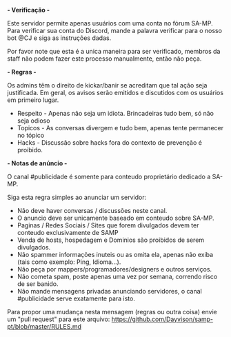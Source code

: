 **- Verificação -**

Este servidor permite apenas usuários com uma conta no fórum SA-MP. Para verificar sua conta do Discord, mande a palavra verificar para o nosso bot @CJ e siga as instruções dadas.

Por favor note que esta é a unica maneira para ser verificado, membros da staff não podem  fazer este processo manualmente, então não peça.

**- Regras -**

Os admins têm o direito de kickar/banir se acreditam que tal ação seja justificada. Em geral, os avisos serão emitidos e discutidos com os usuários em primeiro lugar.

- Respeito - Apenas não seja um idiota. Brincadeiras tudo bem, só não seja odioso</br>
- Topicos - As conversas divergem e tudo bem, apenas tente permanecer no tópico</br>
- Hacks - Discussão sobre hacks fora do contexto de prevenção é proibido.

**- Notas de anúncio -**

O canal #publicidade é somente para conteudo proprietário dedicado a SA-MP.

Siga esta regra simples ao anunciar um servidor:

- Não deve haver conversas / discussões neste canal.</br>
- O anuncio deve ser unicamente baseado em conteudo sobre SA-MP.</br>
- Paginas / Redes Sociais / Sites que forem divulgados devem ter conteudo exclusivamente de SAMP</br>
- Venda de hosts, hospedagem e Dominios são proibidos de serem divulgados. </br>
- Não spammer informações inuteis ou as omita ela, apenas não exiba (tais como exemplo: Ping, Idioma...).</br>
- Não peça por mappers/programadores/designers e outros serviços.</br>
- Não cometa spam, poste apenas uma vez por semana, correndo risco de ser banido.</br>
- Não mande mensagens privadas anunciando servidores, o canal #publicidade serve exatamente para isto.

Para propor uma mudança nesta mensagem (regras ou outra coisa) envie um "pull request" para este arquivo: https://github.com/Dayvison/samp-pt/blob/master/RULES.md
